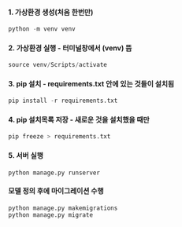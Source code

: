 #### 1. 가상환경 생성(처음 한번만)

```python
python -m venv venv
```



#### 2. 가상환경 실행 - 터미널창에서 (venv) 뜸

```python
source venv/Scripts/activate
```



#### 3. pip 설치 - requirements.txt 안에 있는 것들이 설치됨

```python
pip install -r requirements.txt
```



#### 4. pip 설치목록 저장 - 새로운 것을 설치했을 때만

```python
pip freeze > requirements.txt
```



#### 5. 서버 실행

```
python manage.py runserver
```





#### 모델 정의 후에 마이그레이션 수행

```shell
python manage.py makemigrations
python manage.py migrate
```
